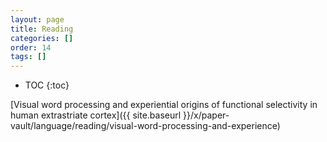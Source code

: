 ```yaml
---
layout: page
title: Reading
categories: []
order: 14
tags: []
---
```


* TOC
{:toc}

[Visual word processing and experiential origins of functional selectivity in human extrastriate cortex]({{ site.baseurl }}/x/paper-vault/language/reading/visual-word-processing-and-experience)